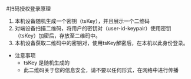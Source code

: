 #扫码授权登录原理

1. 本机设备随机生成一个密钥（tsKey），并且展示一个二维码
2. 对端设备扫描二维码，将用户的密钥对（user-id-keypair）使用密钥（tsKey）加密后，存放至二维码中。
3. 本机设备获取二维码中的密钥对，使用tsKey解密后，在本机以此身份登录。

* 注意事项
	*  tsKey 是随机生成的
	*  此二维码关于您的信息安全，请不要以任何形式，在网络中进行传播
